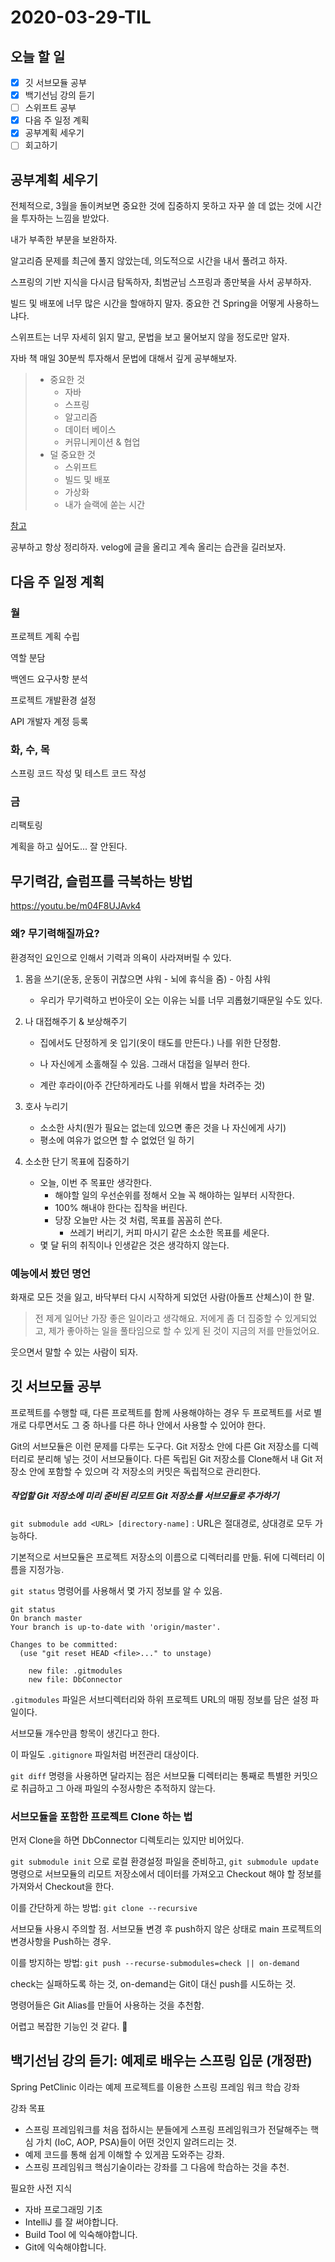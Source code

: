 # 2020-03-29-TIL

## 오늘 할 일

- [x] 깃 서브모듈 공부
- [x] 백기선님 강의 듣기
- [ ] 스위프트 공부
- [x] 다음 주 일정 계획
- [x] 공부계획 세우기
- [ ] 회고하기

## 공부계획 세우기

전체적으로, 3월을 돌이켜보면 중요한 것에 집중하지 못하고 자꾸 쓸 데 없는 것에 시간을 투자하는 느낌을 받았다.

내가 부족한 부분을 보완하자.

알고리즘 문제를 최근에 풀지 않았는데, 의도적으로 시간을 내서 풀려고 하자.

스프링의 기반 지식을 다시금 탐독하자, 최범균님 스프링과 종만북을 사서 공부하자.

빌드 및 배포에 너무 많은 시간을 할애하지 말자. 중요한 건 Spring을 어떻게 사용하느냐다.

스위프트는 너무 자세히 읽지 말고, 문법을 보고 물어보지 않을 정도로만 알자.

자바 책 매일 30분씩 투자해서 문법에 대해서 깊게 공부해보자.

> - 중요한 것
>   - 자바
>   - 스프링
>   - 알고리즘
>   - 데이터 베이스
>   - 커뮤니케이션 & 협업
> - 덜 중요한 것
>   - 스위프트
>   - 빌드 및 배포
>   - 가상화
>   - 내가 슬랙에 쏟는 시간

[참고](https://blog.naver.com/gngh0101/221295353117)

공부하고 항상 정리하자. velog에 글을 올리고 계속 올리는 습관을 길러보자.

## 다음 주 일정 계획

### 월

프로젝트 계획 수립

역할 분담

백엔드 요구사항 분석

프로젝트 개발환경 설정

API 개발자 계정 등록

### 화, 수, 목

스프링 코드 작성 및 테스트 코드 작성

### 금

리팩토링

계획을 하고 싶어도... 잘 안된다.

## 무기력감, 슬럼프를 극복하는 방법

https://youtu.be/m04F8UJAvk4

### 왜? 무기력해질까요?

환경적인 요인으로 인해서 기력과 의욕이 사라져버릴 수 있다.

1. 몸을 쓰기(운동, 운동이 귀찮으면 샤워 - 뇌에 휴식을 줌) - 아침 샤워

   - 우리가 무기력하고 번아웃이 오는 이유는 뇌를 너무 괴롭혔기때문일 수도 있다.

2. 나 대접해주기 & 보상해주기

   - 집에서도 단정하게 옷 입기(옷이 태도를 만든다.) 나를 위한 단정함.

   - 나 자신에게 소홀해질 수 있음. 그래서 대접을 일부러 한다.
   - 계란 후라이(아주 간단하게라도 나를 위해서 밥을 차려주는 것)

3. 호사 누리기

   - 소소한 사치(뭔가 필요는 없는데 있으면 좋은 것을 나 자신에게 사기)
   - 평소에 여유가 없으면 할 수 없었던 일 하기

4. 소소한 단기 목표에 집중하기

   - 오늘, 이번 주 목표만 생각한다.
     - 해야할 일의 우선순위를 정해서 오늘 꼭 해야하는 일부터 시작한다.
     - 100% 해내야 한다는 집착을 버린다.
     - 당장 오늘만 사는 것 처럼, 목표를 꼼꼼히 쓴다.
       - 쓰레기 버리기, 커피 마시기 같은 소소한 목표를 세운다.
   - 몇 달 뒤의 취직이나 인생같은 것은 생각하지 않는다.

### 예능에서 봤던 명언

화재로 모든 것을 잃고, 바닥부터 다시 시작하게 되었던 사람(아돌프 산체스)이 한 말.

> 전 제게 일어난 가장 좋은 일이라고 생각해요.
> 저에게 좀 더 집중할 수 있게되었고, 제가 좋아하는 일을 풀타임으로 할 수 있게 된 것이 지금의 저를 만들었어요.

웃으면서 말할 수 있는 사람이 되자.

## 깃 서브모듈 공부

프로젝트를 수행할 때, 다른 프로젝트를 함께 사용해야하는 경우 두 프로젝트를 서로 별개로 다루면서도 그 중 하나를 다른 하나 안에서 사용할 수 있어야 한다.

Git의 서브모듈은 이런 문제를 다루는 도구다. Git 저장소 안에 다른 Git 저장소를 디렉터리로 분리해 넣는 것이 서브모듈이다. 다른 독립된 Git 저장소를 Clone해서 내 Git 저장소 안에 포함할 수 있으며 각 저장소의 커밋은 독립적으로 관리한다.

##### 작업할 Git 저장소에 미리 준비된 리모트 Git 저장소를 서브모듈로 추가하기

`git submodule add <URL> [directory-name]` : URL은 절대경로, 상대경로 모두 가능하다.

기본적으로 서브모듈은 프로젝트 저장소의 이름으로 디렉터리를 만듦. 뒤에 디렉터리 이름을 지정가능.

`git status` 명령어를 사용해서 몇 가지 정보를 알 수 있음.

```shell
git status
On branch master
Your branch is up-to-date with 'origin/master'.

Changes to be committed:
  (use "git reset HEAD <file>..." to unstage)
  
    new file: .gitmodules
    new file: DbConnector
```

`.gitmodules` 파일은 서브디렉터리와 하위 프로젝트 URL의 매핑 정보를 담은 설정 파일이다.

서브모듈 개수만큼 항목이 생긴다고 한다.

이 파일도 `.gitignore` 파일처럼 버전관리 대상이다.

`git diff` 명령을 사용하면 달라지는 점은 서브모듈 디렉터리는 통째로 특별한 커밋으로 취급하고 그 아래 파일의 수정사항은 추적하지 않는다.

### 서브모듈을 포함한 프로젝트 Clone 하는 법

먼저 Clone을 하면 DbConnector 디렉토리는 있지만 비어있다.

`git submodule init` 으로 로컬 환경설정 파일을 준비하고, `git submodule update` 명령으로 서브모듈의 리모트 저장소에서 데이터를 가져오고 Checkout 해야 할 정보를 가져와서 Checkout을 한다.

이를 간단하게 하는 방법: `git clone --recursive`

서브모듈 사용시 주의할 점. 서브모듈 변경 후 push하지 않은 상태로 main 프로젝트의 변경사항을 Push하는 경우.

이를 방지하는 방법: `git push --recurse-submodules=check || on-demand`

check는 실패하도록 하는 것, on-demand는 Git이 대신 push를 시도하는 것.

명령어들은 Git Alias를 만들어 사용하는 것을 추천함. 

어렵고 복잡한 기능인 것 같다. 🤯

## 백기선님 강의 듣기: 예제로 배우는 스프링 입문 (개정판)

Spring PetClinic 이라는 예제 프로젝트를 이용한 스프링 프레임 워크 학습 강좌

강좌 목표

- 스프링 프레임워크를 처음 접하시는 분들에게 스프링 프레임워크가 전달해주는 핵심 가치 (IoC, AOP, PSA)들이 어떤 것인지 알려드리는 것.
- 예제 코드를 통해 쉽게 이해할 수 있게끔 도와주는 강좌.
- 스프링 프레임워크 핵심기술이라는 강좌를 그 다음에 학습하는 것을 추천.

필요한 사전 지식

- 자바 프로그래밍 기초
- IntelliJ 를 잘 써야합니다.
- Build Tool 에 익숙해야합니다.
- Git에 익숙해야합니다.

